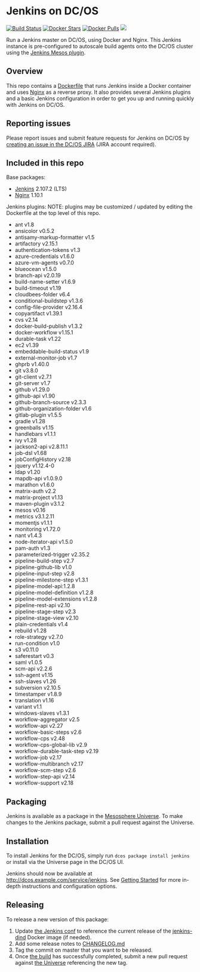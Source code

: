 # Jenkins on DC/OS
[![Build Status](https://jenkins.mesosphere.com/service/jenkins/buildStatus/icon?job=Jenkins/public-jenkins-dcos-master)](https://jenkins.mesosphere.com/service/jenkins/view/Velocity/job/Jenkins/job/public-jenkins-dcos-master/)
[![Docker Stars](https://img.shields.io/docker/stars/mesosphere/jenkins.svg)][docker-hub]
[![Docker Pulls](https://img.shields.io/docker/pulls/mesosphere/jenkins.svg)][docker-hub]
[![](https://images.microbadger.com/badges/image/mesosphere/jenkins.svg)](http://microbadger.com/images/mesosphere/jenkins "Get your own image badge on microbadger.com")

Run a Jenkins master on DC/OS, using Docker and Nginx. This Jenkins instance is pre-configured to autoscale build agents onto the DC/OS cluster using the [Jenkins Mesos plugin][mesos-plugin].

## Overview
This repo contains a [Dockerfile](Dockerfile) that runs Jenkins inside a Docker
container and uses [Nginx][nginx-home] as a reverse proxy. It also provides
several Jenkins plugins and a basic Jenkins configuration in order to get you
up and running quickly with Jenkins on DC/OS.

## Reporting issues

Please report issues and submit feature requests for Jenkins on DC/OS by [creating an issue in the DC/OS JIRA][dcos-jira] (JIRA account required).

## Included in this repo
Base packages:
  * [Jenkins][jenkins-home] 2.107.2 (LTS)
  * [Nginx][nginx-home] 1.10.1

Jenkins plugins:
NOTE: plugins may be customized / updated by editing the Dockerfile at the top level of this repo.
  * ant v1.8
  * ansicolor v0.5.2
  * antisamy-markup-formatter v1.5
  * artifactory v2.15.1
  * authentication-tokens v1.3
  * azure-credentials v1.6.0
  * azure-vm-agents v0.7.0
  * blueocean v1.5.0
  * branch-api v2.0.19
  * build-name-setter v1.6.9
  * build-timeout v1.19
  * cloudbees-folder v6.4
  * conditional-buildstep v1.3.6
  * config-file-provider v2.16.4
  * copyartifact v1.39.1
  * cvs v2.14
  * docker-build-publish v1.3.2
  * docker-workflow v1.15.1
  * durable-task v1.22
  * ec2 v1.39
  * embeddable-build-status v1.9
  * external-monitor-job v1.7
  * ghprb v1.40.0
  * git v3.8.0
  * git-client v2.7.1
  * git-server v1.7
  * github v1.29.0
  * github-api v1.90
  * github-branch-source v2.3.3
  * github-organization-folder v1.6
  * gitlab-plugin v1.5.5
  * gradle v1.28
  * greenballs v1.15
  * handlebars v1.1.1
  * ivy v1.28
  * jackson2-api v2.8.11.1
  * job-dsl v1.68
  * jobConfigHistory v2.18
  * jquery v1.12.4-0
  * ldap v1.20
  * mapdb-api v1.0.9.0
  * marathon v1.6.0
  * matrix-auth v2.2
  * matrix-project v1.13
  * maven-plugin v3.1.2
  * mesos v0.16
  * metrics v3.1.2.11
  * momentjs v1.1.1
  * monitoring v1.72.0
  * nant v1.4.3
  * node-iterator-api v1.5.0
  * pam-auth v1.3
  * parameterized-trigger v2.35.2
  * pipeline-build-step v2.7
  * pipeline-github-lib v1.0
  * pipeline-input-step v2.8
  * pipeline-milestone-step v1.3.1
  * pipeline-model-api:1.2.8
  * pipeline-model-definition v1.2.8
  * pipeline-model-extensions v1.2.8
  * pipeline-rest-api v2.10
  * pipeline-stage-step v2.3
  * pipeline-stage-view v2.10
  * plain-credentials v1.4
  * rebuild v1.28
  * role-strategy v2.7.0
  * run-condition v1.0
  * s3 v0.11.0
  * saferestart v0.3
  * saml v1.0.5
  * scm-api v2.2.6
  * ssh-agent v1.15
  * ssh-slaves v1.26
  * subversion v2.10.5
  * timestamper v1.8.9
  * translation v1.16
  * variant v1.1
  * windows-slaves v1.3.1
  * workflow-aggregator v2.5
  * workflow-api v2.27
  * workflow-basic-steps v2.6
  * workflow-cps v2.48
  * workflow-cps-global-lib v2.9
  * workflow-durable-task-step v2.19
  * workflow-job v2.17
  * workflow-multibranch v2.17
  * workflow-scm-step v2.6
  * workflow-step-api v2.14
  * workflow-support v2.18

## Packaging
Jenkins is available as a package in the [Mesosphere Universe][universe].
To make changes to the Jenkins package, submit a pull request against the
Universe.

## Installation

To install Jenkins for the DC/OS, simply run `dcos package install jenkins` or install via the Universe page in the DC/OS UI.

Jenkins should now be available at <http://dcos.example.com/service/jenkins>.
See [Getting Started][getting-started] for more in-depth instructions and
configuration options.

## Releasing
To release a new version of this package:

  1. Update [the Jenkins conf][jenkins-conf] to reference the current release of
  the [jenkins-dind][jenkins-dind] Docker image (if needed).
  2. Add some release notes to [CHANGELOG.md](CHANGELOG.md)
  3. Tag the commit on master that you want to be released.
  4. Once [the build][jenkins-build] has successfully completed, submit a new
  pull request against [the Universe][universe] referencing the new tag.

[dcos-jira]: https://jira.mesosphere.com/secure/CreateIssueDetails!init.jspa?pid=14110&issuetype=3
[docker-hub]: https://hub.docker.com/r/mesosphere/jenkins
[getting-started]: https://docs.mesosphere.com/service-docs/jenkins/quickstart/
[jenkins-conf]: /conf/jenkins/config.xml
[jenkins-dind]: https://github.com/mesosphere/jenkins-dind-agent
[jenkins-home]: https://jenkins-ci.org/
[mesos-plugin]: https://github.com/jenkinsci/mesos-plugin
[nginx-home]: http://nginx.org/en/
[jenkins-build]: https://jenkins.mesosphere.com/service/jenkins/job/public-jenkins-dcos-master/
[universe]: https://github.com/mesosphere/universe
